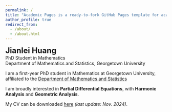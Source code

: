 ```yaml
---
permalink: /
title: "Academic Pages is a ready-to-fork GitHub Pages template for academic personal websites"
author_profile: true
redirect_from: 
  - /about/
  - /about.html
---
```


<b><font size=5>Jianlei Huang </font></b>  
PhD Student in Mathematics  
Department of Mathematics and Statistics, Georgetown University

I am a first-year PhD student in Mathematics at Georgetown University, affiliated to the [Department of Mathematics and Statistics](https://mathstat.georgetown.edu/)

I am broadly interested in **Partial Differential Equations**, with **Harmonic Analysis** and **Geometric Analysis**.

My CV can be downloaded [here](/files/CV.pdf) *(last update: Nov. 2024)*.
